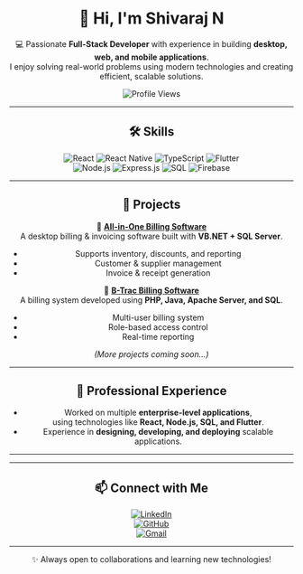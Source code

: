 <div align="center">

# 👋 Hi, I'm Shivaraj N  

💻 Passionate **Full-Stack Developer** with experience in building **desktop, web, and mobile applications**.  
I enjoy solving real-world problems using modern technologies and creating efficient, scalable solutions.  

![Profile Views](https://komarev.com/ghpvc/?username=shivaraj260&color=blue&style=flat-square)

---

## 🛠️ Skills  

![React](https://img.shields.io/badge/React-20232A?style=for-the-badge&logo=react&logoColor=61DAFB)
![React Native](https://img.shields.io/badge/React%20Native-20232A?style=for-the-badge&logo=react&logoColor=61DAFB)
![TypeScript](https://img.shields.io/badge/TypeScript-007ACC?style=for-the-badge&logo=typescript&logoColor=white)
![Flutter](https://img.shields.io/badge/Flutter-02569B?style=for-the-badge&logo=flutter&logoColor=white)  
![Node.js](https://img.shields.io/badge/Node.js-43853D?style=for-the-badge&logo=node.js&logoColor=white)
![Express.js](https://img.shields.io/badge/Express.js-404D59?style=for-the-badge)
![SQL](https://img.shields.io/badge/SQL-003B57?style=for-the-badge&logo=postgresql&logoColor=white)
![Firebase](https://img.shields.io/badge/Firebase-ffca28?style=for-the-badge&logo=firebase&logoColor=black)

---

## 🚀 Projects  

🔹 **[All-in-One Billing Software](#)**  
A desktop billing & invoicing software built with **VB.NET + SQL Server**.  
- Supports inventory, discounts, and reporting  
- Customer & supplier management  
- Invoice & receipt generation  

🔹 **[B-Trac Billing Software](#)**  
A billing system developed using **PHP, Java, Apache Server, and SQL**.  
- Multi-user billing system  
- Role-based access control  
- Real-time reporting  

*(More projects coming soon...)*  

---

## 💼 Professional Experience  

- Worked on multiple **enterprise-level applications**,  
  using technologies like **React, Node.js, SQL, and Flutter**.  
- Experience in **designing, developing, and deploying** scalable applications.  

---
<!--
## 📊 GitHub Stats  

| ![Shivaraj's GitHub stats](https://github-readme-stats.vercel.app/api?username=shivaraj260&show_icons=true&theme=tokyonight) | ![Top Langs](https://github-readme-stats.vercel.app/api/top-langs/?username=shivaraj260&layout=compact&theme=tokyonight) |
|---|---|
-->
---

## 📫 Connect with Me  

[![LinkedIn](https://img.shields.io/badge/LinkedIn-Profile-blue?logo=linkedin&logoColor=white)](https://www.linkedin.com/in/shivaraju-n-564091243/)  
[![GitHub](https://img.shields.io/badge/GitHub-Profile-black?logo=github)](https://github.com/shivaraj260)  
[![Gmail](https://img.shields.io/badge/Gmail-Contact-red?logo=gmail&logoColor=white)](mailto:shivrajsenu123@gmail.com)  

---

✨ Always open to collaborations and learning new technologies!  

</div>
